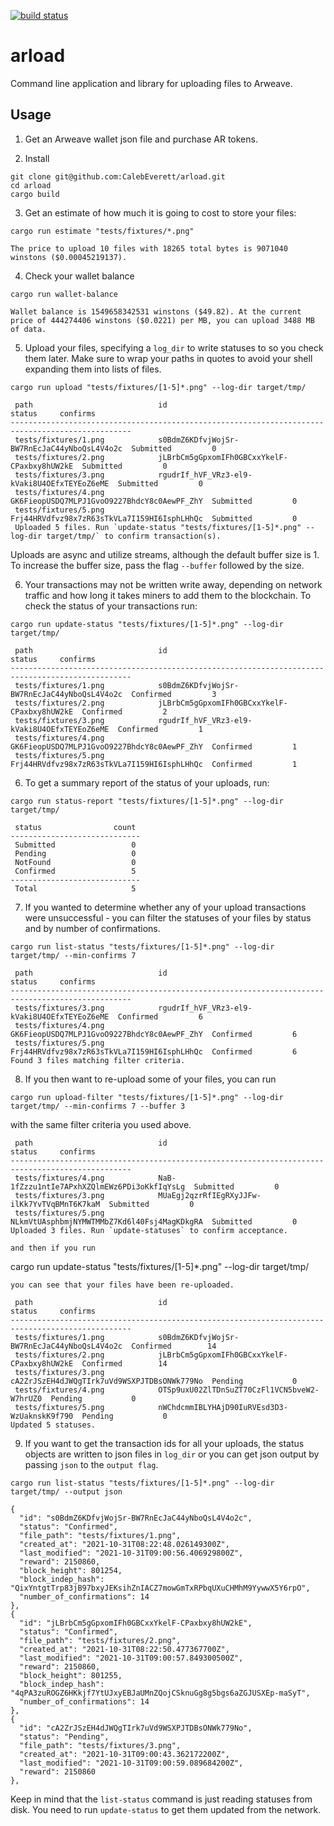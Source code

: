 [![build status](https://github.com/CalebEverett/arload/actions/workflows/build.yml/badge.svg)](https://github.com/CalebEverett/arload/actions/workflows/build.yml)

# arload

Command line application and library for uploading files to Arweave.

## Usage

1. Get an Arweave wallet json file and purchase AR tokens.

2. Install
```
git clone git@github.com:CalebEverett/arload.git
cd arload
cargo build
```

3. Get an estimate of how much it is going to cost to store your files:

```
cargo run estimate "tests/fixtures/*.png"
```

```
The price to upload 10 files with 18265 total bytes is 9071040 winstons ($0.00045219137).
```
4. Check your wallet balance
```
cargo run wallet-balance
```
```
Wallet balance is 1549658342531 winstons ($49.82). At the current price of 444274406 winstons ($0.0221) per MB, you can upload 3488 MB of data.
```
5. Upload your files, specifying a `log_dir` to write statuses to so you check them later. Make sure to wrap your paths in quotes to avoid your shell expanding them into lists of files.
```
cargo run upload "tests/fixtures/[1-5]*.png" --log-dir target/tmp/
```

```
 path                            id                                           status     confirms
-------------------------------------------------------------------------------------------------
 tests/fixtures/1.png            s0BdmZ6KDfvjWojSr-BW7RnEcJaC44yNboQsL4V4o2c  Submitted         0
 tests/fixtures/2.png            jLBrbCm5gGpxomIFh0GBCxxYkelF-CPaxbxy8hUW2kE  Submitted         0
 tests/fixtures/3.png            rgudrIf_hVF_VRz3-el9-kVaki8U4OEfxTEYEoZ6eME  Submitted         0
 tests/fixtures/4.png            GK6FieopUSDQ7MLPJ1GvoO9227BhdcY8c0AewPF_ZhY  Submitted         0
 tests/fixtures/5.png            Frj44HRVdfvz98x7zR63sTkVLa7I159HI6IsphLHhQc  Submitted         0
 Uploaded 5 files. Run `update-status "tests/fixtures/[1-5]*.png" --log-dir target/tmp/` to confirm transaction(s).
 ```

Uploads are async and utilize streams, although the default buffer size is 1. To increase the buffer size, pass the flag `--buffer` followed by the size.

6. Your transactions may not be written write away, depending on network traffic and how long it takes miners to add them to the blockchain. To check the status of your transactions run:

```
cargo run update-status "tests/fixtures/[1-5]*.png" --log-dir target/tmp/
```
```
 path                            id                                           status     confirms
-------------------------------------------------------------------------------------------------
 tests/fixtures/1.png            s0BdmZ6KDfvjWojSr-BW7RnEcJaC44yNboQsL4V4o2c  Confirmed         3
 tests/fixtures/2.png            jLBrbCm5gGpxomIFh0GBCxxYkelF-CPaxbxy8hUW2kE  Confirmed         2
 tests/fixtures/3.png            rgudrIf_hVF_VRz3-el9-kVaki8U4OEfxTEYEoZ6eME  Confirmed         1
 tests/fixtures/4.png            GK6FieopUSDQ7MLPJ1GvoO9227BhdcY8c0AewPF_ZhY  Confirmed         1
 tests/fixtures/5.png            Frj44HRVdfvz98x7zR63sTkVLa7I159HI6IsphLHhQc  Confirmed         1
 ```

6. To get a summary report of the status of your uploads, run:
```
cargo run status-report "tests/fixtures/[1-5]*.png" --log-dir target/tmp/
```
```
 status                count
-----------------------------
 Submitted                 0
 Pending                   0
 NotFound                  0
 Confirmed                 5
-----------------------------
 Total                     5
 ```

7. If you wanted to determine whether any of your upload transactions were unsuccessful - you can filter the statuses of your files by status and by number of confirmations.

```
cargo run list-status "tests/fixtures/[1-5]*.png" --log-dir target/tmp/ --min-confirms 7
```

```
 path                            id                                           status     confirms
-------------------------------------------------------------------------------------------------
 tests/fixtures/3.png            rgudrIf_hVF_VRz3-el9-kVaki8U4OEfxTEYEoZ6eME  Confirmed         6
 tests/fixtures/4.png            GK6FieopUSDQ7MLPJ1GvoO9227BhdcY8c0AewPF_ZhY  Confirmed         6
 tests/fixtures/5.png            Frj44HRVdfvz98x7zR63sTkVLa7I159HI6IsphLHhQc  Confirmed         6
Found 3 files matching filter criteria.
```

8. If you then want to re-upload some of your files, you can run 
```
cargo run upload-filter "tests/fixtures/[1-5]*.png" --log-dir target/tmp/ --min-confirms 7 --buffer 3
```
with the same filter criteria you used above.
```
 path                            id                                           status     confirms
-------------------------------------------------------------------------------------------------
 tests/fixtures/4.png            NaB-1fZzzu1ntIe7APxhXZQlmEWz6PDi3oKkfIqYsLg  Submitted         0
 tests/fixtures/3.png            MUaEgj2qzrRfIEgRXyJJFw-ilKk7YvTVqBMnT6K7kaM  Submitted         0
 tests/fixtures/5.png            NLkmVtUAsphbmjNYMWTMMbZ7Kd6l40Fsj4MagKDkgRA  Submitted         0
Uploaded 3 files. Run `update-statuses` to confirm acceptance.

and then if you run 
```
cargo run update-status "tests/fixtures/[1-5]*.png" --log-dir target/tmp/
```
you can see that your files have been re-uploaded.
```
```
 path                            id                                           status     confirms
-------------------------------------------------------------------------------------------------
 tests/fixtures/1.png            s0BdmZ6KDfvjWojSr-BW7RnEcJaC44yNboQsL4V4o2c  Confirmed        14
 tests/fixtures/2.png            jLBrbCm5gGpxomIFh0GBCxxYkelF-CPaxbxy8hUW2kE  Confirmed        14
 tests/fixtures/3.png            cA2ZrJSzEH4dJWQgTIrk7uVd9WSXPJTDBsONWk779No  Pending           0
 tests/fixtures/4.png            OTSp9uxU02ZlTDnSuZT70CzFl1VCN5bveW2-W7hrUZ0  Pending           0
 tests/fixtures/5.png            nWChdcmmIBLYHAjD90IuRVEsd3D3-WzUaknskK9f790  Pending           0
Updated 5 statuses.
```
9. If you want to get the transaction ids for all your uploads, the status objects are written to json files in `log_dir` or you can get json output by passing `json` to the `output flag`.

```
cargo run list-status "tests/fixtures/[1-5]*.png" --log-dir target/tmp/ --output json
```

```
{
  "id": "s0BdmZ6KDfvjWojSr-BW7RnEcJaC44yNboQsL4V4o2c",
  "status": "Confirmed",
  "file_path": "tests/fixtures/1.png",
  "created_at": "2021-10-31T08:22:48.026149300Z",
  "last_modified": "2021-10-31T09:00:56.406929800Z",
  "reward": 2150860,
  "block_height": 801254,
  "block_indep_hash": "QixYntgtTrp83jB97bxyJEKsihZnIACZ7mowGmTxRPbqUXuCHMhM9YywwX5Y6rpO",
  "number_of_confirmations": 14
},
{
  "id": "jLBrbCm5gGpxomIFh0GBCxxYkelF-CPaxbxy8hUW2kE",
  "status": "Confirmed",
  "file_path": "tests/fixtures/2.png",
  "created_at": "2021-10-31T08:22:50.477367700Z",
  "last_modified": "2021-10-31T09:00:57.849300500Z",
  "reward": 2150860,
  "block_height": 801255,
  "block_indep_hash": "4qPA3zuROGZ6HKkjf7YtUJxyEBJaUMnZQojCSknuGg8g5bgs6aZGJUSXEp-maSyT",
  "number_of_confirmations": 14
},
{
  "id": "cA2ZrJSzEH4dJWQgTIrk7uVd9WSXPJTDBsONWk779No",
  "status": "Pending",
  "file_path": "tests/fixtures/3.png",
  "created_at": "2021-10-31T09:00:43.362172200Z",
  "last_modified": "2021-10-31T09:00:59.089684200Z",
  "reward": 2150860
},
```

Keep in mind that the `list-status` command is just reading statuses from disk. You need to run `update-status` to get them updated from the network.